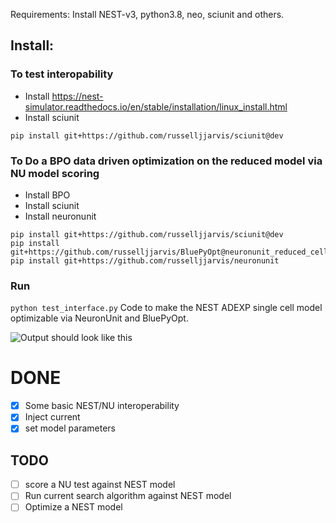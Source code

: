Requirements: Install NEST-v3, python3.8, neo, sciunit and others.
## Install:
### To test interopability
- Install https://nest-simulator.readthedocs.io/en/stable/installation/linux_install.html
- Install sciunit
```
pip install git+https://github.com/russelljjarvis/sciunit@dev
```
### To Do a BPO data driven optimization on the reduced model via NU model scoring
- Install BPO
- Install sciunit
- Install neuronunit
```
pip install git+https://github.com/russelljjarvis/sciunit@dev
pip install git+https://github.com/russelljjarvis/BluePyOpt@neuronunit_reduced_cells
pip install git+https://github.com/russelljjarvis/neuronunit
```

### Run
```python test_interface.py```
Code to make the NEST ADEXP single cell model optimizable via NeuronUnit and BluePyOpt.


![Output should look like this](https://github.com/russelljjarvis/NESTNeuronUnit/blob/master/NU_NEST.png)

# DONE

- [x] Some basic NEST/NU interoperability
- [x] Inject current
- [x] set model parameters

## TODO
- [ ] score a NU test against NEST model
- [ ] Run current search algorithm against NEST model
- [ ] Optimize a NEST model
